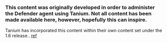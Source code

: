 ### This content was originally developed in order to administer the Defender agent using Tanium. Not all content has been made available here, however, hopefully this can inspire.

Tanium has incorporated this content within their own content set under the 1.6 release.. [ref](https://kb.tanium.com/Release_Notes_Core_Content_(Version_1.6))